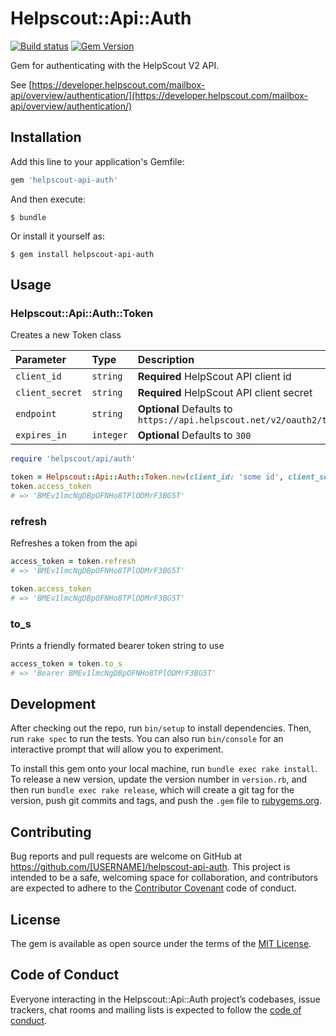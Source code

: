 # Helpscout::Api::Auth

[![Build status](https://badge.buildkite.com/1a7a4e8f4426115e361e8f149c0d4d93fe5fb886fec80fd6c1.svg)](https://buildkite.com/jayco/helpscout-api-auth) [![Gem Version](https://badge.fury.io/rb/helpscout-api-auth.svg)](https://badge.fury.io/rb/helpscout-api-auth)

Gem for authenticating with the HelpScout V2 API.

See [https://developer.helpscout.com/mailbox-api/overview/authentication/](https://developer.helpscout.com/mailbox-api/overview/authentication/)

## Installation

Add this line to your application's Gemfile:

```ruby
gem 'helpscout-api-auth'
```

And then execute:

    $ bundle

Or install it yourself as:

    $ gem install helpscout-api-auth

## Usage

### Helpscout::Api::Auth::Token

Creates a new Token class

| Parameter       | Type      | Description                                                          |
| :-------------- | :-------- | :------------------------------------------------------------------- |
| `client_id`     | `string`  | **Required** HelpScout API client id                                 |
| `client_secret` | `string`  | **Required** HelpScout API client secret                             |
| `endpoint`      | `string`  | **Optional** Defaults to `https://api.helpscout.net/v2/oauth2/token` |
| `expires_in`    | `integer` | **Optional** Defaults to `300`                                       |

```ruby
require 'helpscout/api/auth'

token = Helpscout::Api::Auth::Token.new(client_id: 'some id', client_secret: 'keep it secret')
token.access_token
# => 'BMEv1lmcNgDBpOFNHo8TPlODMrF3BG5T'

```

### refresh

Refreshes a token from the api

```ruby
access_token = token.refresh
# => 'BMEv1lmcNgDBpOFNHo8TPlODMrF3BG5T'

token.access_token
# => 'BMEv1lmcNgDBpOFNHo8TPlODMrF3BG5T'
```

### to_s

Prints a friendly formated bearer token string to use

```ruby
access_token = token.to_s
# => 'Bearer BMEv1lmcNgDBpOFNHo8TPlODMrF3BG5T'
```

## Development

After checking out the repo, run `bin/setup` to install dependencies. Then, run `rake spec` to run the tests. You can also run `bin/console` for an interactive prompt that will allow you to experiment.

To install this gem onto your local machine, run `bundle exec rake install`. To release a new version, update the version number in `version.rb`, and then run `bundle exec rake release`, which will create a git tag for the version, push git commits and tags, and push the `.gem` file to [rubygems.org](https://rubygems.org).

## Contributing

Bug reports and pull requests are welcome on GitHub at https://github.com/[USERNAME]/helpscout-api-auth. This project is intended to be a safe, welcoming space for collaboration, and contributors are expected to adhere to the [Contributor Covenant](http://contributor-covenant.org) code of conduct.

## License

The gem is available as open source under the terms of the [MIT License](https://opensource.org/licenses/MIT).

## Code of Conduct

Everyone interacting in the Helpscout::Api::Auth project’s codebases, issue trackers, chat rooms and mailing lists is expected to follow the [code of conduct](https://github.com/[USERNAME]/helpscout-api-auth/blob/master/CODE_OF_CONDUCT.md).
